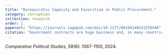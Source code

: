 ```yaml
---
title: "Bureaucratic Capacity and Favoritism in Public Procurement."
category: corruption
collection: research
order: 1
paperurl: "https://journals.sagepub.com/doi/10.1177/00104140241259448"
citation: "Government contracts are huge business and, in many countries, are associated with considerable corruption. Much research emphasizes bureaucratic improvements as a means to reduce corruption. In this paper, I draw a sharp distinction between the extent to which a bureaucracy is politically controlled and its technical capacity. I argue that in politically controlled bureaucracies, stronger technical capacity facilitates corruption. In such contexts, more capable bureaucrats utilize their skills to shield favored firms from competition using complex strategies that minimize the risk of detection. I test the argument on a novel dataset of 781,425 municipal contracts in Guatemala and 40,570 firm-politician ties. In line with the argument, I find that more capable bureaucracies increase the likelihood of well-connected firms winning contracts through less competitive processes. This paper delivers important policy lessons, an original, widely applicable, measure of political networks and new insights into the sources of corruption."
---
```


*Comparative Political Studies*, 58(6): 1067-1100, 2024. 
